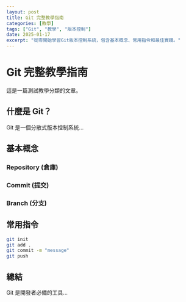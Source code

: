 ```yaml
---
layout: post
title: Git 完整教學指南
categories: [教學]
tags: ["Git", "教學", "版本控制"]
date: 2025-01-17
excerpt: "從零開始學習Git版本控制系統，包含基本概念、常用指令和最佳實踐。"
---
```


# Git 完整教學指南

這是一篇測試教學分類的文章。

## 什麼是 Git？

Git 是一個分散式版本控制系統...

## 基本概念

### Repository (倉庫)
### Commit (提交)
### Branch (分支)

## 常用指令

```bash
git init
git add .
git commit -m "message"
git push
```

## 總結

Git 是開發者必備的工具...
